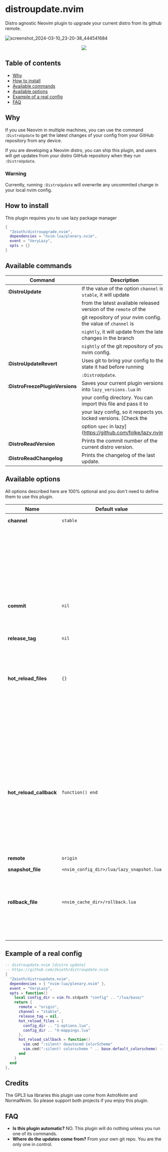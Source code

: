 # distroupdate.nvim
Distro agnostic Neovim plugin to upgrade your current distro from its github remote.

![screenshot_2024-03-10_23-20-38_444541684](https://github.com/Zeioth/distroupdate.nvim/assets/3357792/c86e1978-9095-4c50-9365-e130ff69a7d2)

<div align="center">
  <a href="https://discord.gg/ymcMaSnq7d" rel="nofollow">
      <img src="https://img.shields.io/discord/1121138836525813760?color=azure&labelColor=6DC2A4&logo=discord&logoColor=black&label=Join the discord server&style=for-the-badge" data-canonical-src="https://img.shields.io/discord/1121138836525813760">
    </a>
</div>

## Table of contents

- [Why](#why)
- [How to install](#how-to-install)
- [Available commands](#available-commands)
- [Available options](#available-options)
- [Example of a real config](#example-of-a-real-config)
- [FAQ](#faq)

## Why
If you use Neovim in multiple machines, you can use the command `:DistroUpdate`
to get the latest changes of your config from your GitHub repository from any
device.

If you are developing a Neovim distro, you can ship this plugin, and users will
get updates from your distro GitHub repository when they run `:DistroUpdate`.

### Warning
Currently, running `:DistroUpdate` will overwrite any uncommited change in your
local nvim config.

## How to install
This plugin requires you to use lazy package manager

```lua
{
  "Zeioth/distroupgrade.nvim",
  dependencies = "nvim-lua/plenary.nvim",
  event = "VeryLazy",
  opts = {}
}
```

## Available commands

| Command                        | Description                                                        |
|--------------------------------|--------------------------------------------------------------------|
| **:DistroUpdate**              | If the value of the option `channel` is `stable`, it will update   |
|                                | from the latest available released version of the `remote` of the  |
|                                | git repository of your nvim config. If the value of `channel` is   |
|                                | `nightly`, it will update from the latest changes in the branch    |
|                                | `nightly` of the git repository of your nvim config.               |
| **:DistroUpdateRevert**        | Uses git to bring your config to the state it had before running   |
|                                | `:DistroUpdate`.                                                   |
| **:DistroFreezePluginVersions**| Saves your current plugin versions into `lazy_versions.lua` in     |
|                                | your config directory. You can import this file and pass it to     |
|                                | your lazy config, so it respects your locked versions. [Check the  |
|                                | option `spec` in lazy](https://github.com/folke/lazy.nvim).        |
| **:DistroReadVersion**         | Prints the commit number of the current distro version.            |
| **:DistroReadChangelog**       | Prints the changelog of the last update.                           |

## Available options
All options described here are 100% optional and you don't need to define them to use this plugin.

| Name                 | Default value                                  | Description                            |
|----------------------|------------------------------------------------|----------------------------------------|
| **channel**          | `stable`                                       | Channel used by the command            |
|                      |                                                | `:DistroUpdate`. `stable` will update  |
|                      |                                                | the distro from the latest available   |
|                      |                                                | released version of your git           |
|                      |                                                | repository. `nightly` will update the  |
|                      |                                                | distro from the main branch of your    |
|                      |                                                | git repository.                        |
| **commit**           | `nil`                                          | If this option is specified,           |
|                      |                                                | it will prevail over `release_tag`     |
|                      |                                                | and `channel`.                         |
| **release_tag**      | `nil`                                          | If this option is specified, it will   |
|                      |                                                | prevail over `channel`. The format must |
|                      |                                                | be semantic versioning, like: `"v1.0"`.|
| **hot_reload_files** | `{}`                                           | The files included will be hot         |
|                      |                                                | reloaded every time you write them.    |
|                      |                                                | This way you can see the changes in    |
|                      |                                                | your config reflected without having   |
|                      |                                                | to restart nvim. For example:          |
|                      |                                                | `{ my_nvim_opts_file,                  |
|                      |                                                | my_nvim_mappings_file}`. Be aware      |
|                      |                                                | this feature is experimental, and      |
|                      |                                                | might not work in all cases yet.       |
| **hot_reload_callback**| `function() end`                             | (optional) Extra things to do after    |
|                      |                                                | the files defined in the option        |
|                      |                                                | `hot_reload_files` are reloaded. For   |
|                      |                                                | example: This can be handy if you      |
|                      |                                                | want to re-apply your theme.           |
| **remote**           | `origin`                                       | Git remote of your distro repository.  |
| **snapshot_file**    | `<nvim_config_dir>/lua/lazy_snapshot.lua`      | File used by the command               |
|                      |                                                | `:DistroFreezePluginVersions` to       |
|                      |                                                | write the plugins.                     |
| **rollback_file**    | `<nvim_cache_dir>/rollback.lua`                | Rollback file automatically triggered  |
|                      |                                                | by `:DistroUpdate`. This file will     |
|                      |                                                | be used when you use                   |
|                      |                                                | `:DistroUpdateRevert`.                 |


## Example of a real config

```lua
-- distroupdate.nvim [distro update]
-- https://github.com/Zeioth/distroupdate.nvim
{
  "Zeioth/distroupdate.nvim",
  dependencies = { "nvim-lua/plenary.nvim" },
  event = "VeryLazy",
  opts = function()
    local config_dir = vim.fn.stdpath "config" .. "/lua/base/"
    return {
      remote = "origin",
      channel = "stable",                                             -- stable/nightly.
      release_tag = nil,                                              -- in case you wanna freeze a specific distro version.
      hot_reload_files = {
        config_dir .. "1-options.lua",
        config_dir .. "4-mappings.lua"
      },
      hot_reload_callback = function()
        vim.cmd ":silent! doautocmd ColorScheme"                     -- heirline colorscheme reload event.
        vim.cmd(":silent! colorscheme " .. base.default_colorscheme) -- nvim     colorscheme reload command.
      end
    }
  end
},
```

## Credits
The GPL3 lua libraries this plugin use come from AstroNvim and NormalNvim.
So please support both projects if you enjoy this plugin.

## FAQ

* **Is this plugin automatic?** NO. This plugin will do nothing unless you run one of its commands.
* **Where do the updates come from?** From your own git repo. You are the only one in control.

